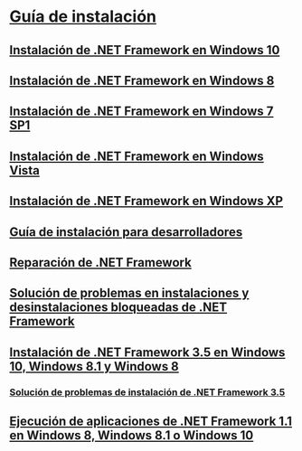 # [Guía de instalación](index.md)
## [Instalación de .NET Framework en Windows 10](on-windows-10.md)
## [Instalación de .NET Framework en Windows 8](on-windows-8.md)
## [Instalación de .NET Framework en Windows 7 SP1](on-windows-7.md)
## [Instalación de .NET Framework en Windows Vista](on-windows-vista.md)
## [Instalación de .NET Framework en Windows XP](on-windows-xp.md)
## [Guía de instalación para desarrolladores](guide-for-developers.md)
## [Reparación de .NET Framework](repair.md)
## [Solución de problemas en instalaciones y desinstalaciones bloqueadas de .NET Framework](troubleshoot-blocked-installations-and-uninstallations.md)
## [Instalación de .NET Framework 3.5 en Windows 10, Windows 8.1 y Windows 8](dotnet-35-windows-10.md)
### [Solución de problemas de instalación de .NET Framework 3.5](net-framework-3-5-on-windows-8-plus.md)
## [Ejecución de aplicaciones de .NET Framework 1.1 en Windows 8, Windows 8.1 o Windows 10](run-net-framework-1-1-apps.md)
